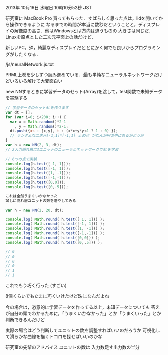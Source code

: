 2013年 10月16日 水曜日 10時10分52秒 JST

研究室に MacBook Pro 買ってもらった．すばらしく思った点は，lidを開いてから操作できるように
なるまでの時間が本当に数秒だということと，ディスプレイの解像度の高さ．他はWindowsとは方向は違うものの
大きさは同じだ．Linuxを原点とした二次元平面上の話だけど．

新しいPC，殊，綺麗なディスプレイだととにかく何でも良いからプログラミングがしたくなる．

/js/neuralNetwork.js.txt

PRML上巻を少しずつ読み進めている．最も単純なニューラルネットワークだけどいろいろ解けて大変面白い

new NNするときに学習データのセット(Array)を渡して，test関数で未知データを実験する

```javascript
// 学習データのセットdtを作ります
var dt = [];
for (var i=0; i<200; i++) {
  var x = Math.random()*2-1 
    , y = Math.random()*2-1;
  dt.push({xs : [x,y], t : (x*x+y*y<1 ? 1 : 0) });
  // ランダムな二次元[-1,1]*[-1,1] 上の点 がなんか円の中にあるかどうか
}
var h = new NN(2, 3, dt);
// 2入力隠れ層に3ユニットのニューラルネットワークでdtを学習

// 6つの点で実験
console.log(h.test([ 1, 1]));
console.log(h.test([-1, 1]));
console.log(h.test([1, -1]));
console.log(h.test([-1,-1]));
console.log(h.test([0,0]));
console.log(h.test([0,.5]));

これは全然うまくいかなかった
試しに隠れ層ユニットの数を増やしてみる

var h = new NN(2, 20, dt);

console.log( Math.round( h.test([ 1, 1])) );
console.log( Math.round( h.test([-1, 1])) );
console.log( Math.round( h.test([1, -1])) );
console.log( Math.round( h.test([-1,-1])) );
console.log( Math.round( h.test([0,0])) );
console.log( Math.round( h.test([0,.5])) );

// 0
// 0
// 0
// 0
// 1
// 1
```

これでもう巧く行った (すごい)

8個くらいでもたまに巧くいけたけど珠になんだよね

今の場合は，恣意的に学習データを作ってる以上，未知データについても
答えが自分の頭でわかるために，「うまくいかなかった」とか「うまくいった」とか
判断できるんだけど

実際の場合はどう判断してユニットの数を調整すればいいのだろうか
可視化して滑らかな曲線を描くトコロを探せばいいのかな

研究室の先輩のアドバイス
ユニットの数は 入力数足す出力数の半分
